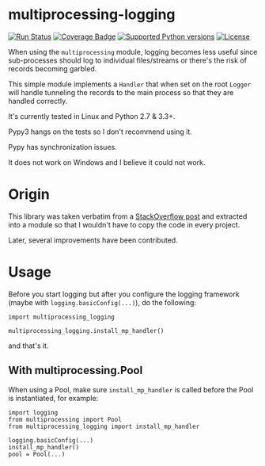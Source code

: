 # multiprocessing-logging

[![Run Status](https://api.shippable.com/projects/57c8a389407d610f0052c211/badge?branch=master)](https://app.shippable.com/projects/57c8a389407d610f0052c211)
[![Coverage Badge](https://api.shippable.com/projects/57c8a389407d610f0052c211/coverageBadge?branch=master)](https://app.shippable.com/projects/57c8a389407d610f0052c211)
[![Supported Python versions](https://img.shields.io/pypi/pyversions/multiprocessing-logging.svg)](https://pypi.python.org/pypi/multiprocessing-logging/)
[![License](https://img.shields.io/pypi/l/multiprocessing-logging.svg)](https://pypi.python.org/pypi/multiprocessing-logging/)


When using the `multiprocessing` module, logging becomes less useful since
sub-processes should log to individual files/streams or there's the risk of
records becoming garbled.

This simple module implements a `Handler` that when set on the root
`Logger` will handle tunneling the records to the main process so that
they are handled correctly.

It's currently tested in Linux and Python 2.7 & 3.3+.

Pypy3 hangs on the tests so I don't recommend using it.

Pypy has synchronization issues.

It does not work on Windows and I believe it could not work.

# Origin

This library was taken verbatim from a [StackOverflow post](http://stackoverflow.com/questions/641420/how-should-i-log-while-using-multiprocessing-in-python)
and extracted into a module so that I wouldn't have to copy the code in every
project.

Later, several improvements have been contributed.

# Usage

Before you start logging but after you configure the logging framework (maybe with `logging.basicConfig(...)`), do the following:

    import multiprocessing_logging

    multiprocessing_logging.install_mp_handler()

and that's it.

## With multiprocessing.Pool

When using a Pool, make sure `install_mp_handler` is called before the Pool is instantiated, for example:

    import logging
    from multiprocessing import Pool
    from multiprocessing_logging import install_mp_handler
    
    logging.basicConfig(...)
    install_mp_handler()
    pool = Pool(...)
